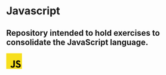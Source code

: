 # Javascript
## Repository intended to hold exercises to consolidate the JavaScript language.
    
<div>
    <img src="jsimg.jpg" alt="Outra imagem" height="42" width="42">
</div>
